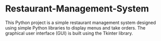 # Restaurant-Management-System

This Python project is a simple restaurant management system designed using simple Python libraries to display menus and take orders. 
The graphical user interface (GUI) is built using the Tkinter library.
